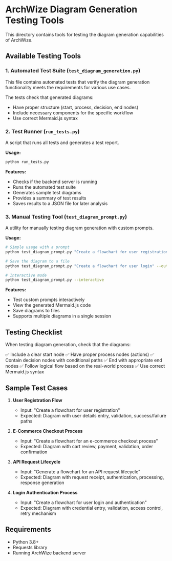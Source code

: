 # ArchWize Diagram Generation Testing Tools

This directory contains tools for testing the diagram generation capabilities of ArchWize.

## Available Testing Tools

### 1. Automated Test Suite (`test_diagram_generation.py`)

This file contains automated tests that verify the diagram generation functionality meets the requirements for various use cases.

The tests check that generated diagrams:
- Have proper structure (start, process, decision, end nodes)
- Include necessary components for the specific workflow
- Use correct Mermaid.js syntax

### 2. Test Runner (`run_tests.py`)

A script that runs all tests and generates a test report.

**Usage:**
```bash
python run_tests.py
```

**Features:**
- Checks if the backend server is running
- Runs the automated test suite
- Generates sample test diagrams
- Provides a summary of test results
- Saves results to a JSON file for later analysis

### 3. Manual Testing Tool (`test_diagram_prompt.py`)

A utility for manually testing diagram generation with custom prompts.

**Usage:**
```bash
# Simple usage with a prompt
python test_diagram_prompt.py "Create a flowchart for user registration"

# Save the diagram to a file
python test_diagram_prompt.py "Create a flowchart for user login" --output login_diagram.md

# Interactive mode
python test_diagram_prompt.py --interactive
```

**Features:**
- Test custom prompts interactively
- View the generated Mermaid.js code
- Save diagrams to files
- Supports multiple diagrams in a single session

## Testing Checklist

When testing diagram generation, check that the diagrams:

✅ Include a clear start node
✅ Have proper process nodes (actions)
✅ Contain decision nodes with conditional paths
✅ End with appropriate end nodes
✅ Follow logical flow based on the real-world process
✅ Use correct Mermaid.js syntax

## Sample Test Cases

1. **User Registration Flow**
   - Input: "Create a flowchart for user registration"
   - Expected: Diagram with user details entry, validation, success/failure paths

2. **E-Commerce Checkout Process**
   - Input: "Create a flowchart for an e-commerce checkout process"
   - Expected: Diagram with cart review, payment, validation, order confirmation

3. **API Request Lifecycle**
   - Input: "Generate a flowchart for an API request lifecycle"
   - Expected: Diagram with request receipt, authentication, processing, response generation

4. **Login Authentication Process**
   - Input: "Create a flowchart for user login and authentication"
   - Expected: Diagram with credential entry, validation, access control, retry mechanism

## Requirements

- Python 3.8+
- Requests library
- Running ArchWize backend server 